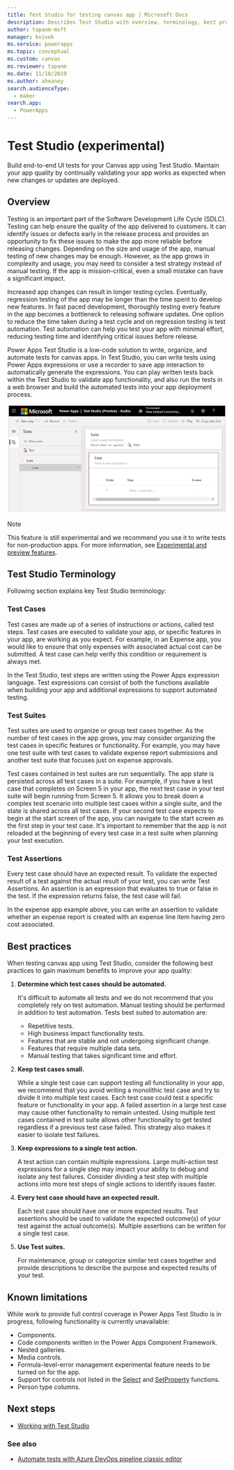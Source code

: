 ```yaml
---
title: Test Studio for testing canvas app | Microsoft Docs
description: Describes Test Studio with overview, terminology, best practices, and limitations.
author: tapanm-msft
manager: kvivek
ms.service: powerapps
ms.topic: conceptual
ms.custom: canvas
ms.reviewer: tapanm
ms.date: 11/18/2019
ms.author: aheaney
search.audienceType: 
  - maker
search.app: 
  - PowerApps
---
```


# Test Studio (experimental) 

Build end-to-end UI tests for your Canvas app using Test Studio. Maintain your app quality by continually validating your app works as expected when new changes or updates are deployed. 

## Overview

Testing is an important part of the Software Development Life Cycle (SDLC). Testing can help ensure the quality of the app delivered to customers. It can identify issues or defects early in the release process and provides an opportunity to fix these issues to make the app more reliable before releasing changes. Depending on the size and usage of the app, manual testing of new changes may be enough. However, as the app grows in complexity and usage, you may need to consider a test strategy instead of manual testing. If the app is mission-critical, even a small mistake can have a significant impact.

Increased app changes can result in longer testing cycles. Eventually, regression testing of the app may be longer than the time spent to develop new features. In fast paced development, thoroughly testing every feature in the app becomes a bottleneck to releasing software updates. One option to reduce the time taken during a test cycle and on regression testing is test automation. Test automation can help you test your app with minimal effort, reducing testing time and identifying critical issues before release.

Power Apps Test Studio is a low-code solution to write, organize, and automate tests for canvas apps. In Test Studio, you can write tests using Power Apps expressions or use a recorder to save app interaction to automatically generate the expressions. You can play written tests back within the Test Studio to validate app functionality, and also run the tests in a web browser and build the automated tests into your app deployment process.

![Test Studio](./media/test-studio/test-studio.png)

> [!NOTE]
> This feature is still experimental and we recommend you use it to write tests for non-production apps. For more information, see [Experimental and preview features](working-with-experimental-preview.md).

## Test Studio Terminology

Following section explains key Test Studio terminology:

### Test Cases

Test cases are made up of a series of instructions or actions, called test steps. Test cases are executed to validate your app, or specific features in your app, are working as you expect. For example, in an Expense app, you would like to ensure that only expenses with associated actual cost can be submitted. A test case can help verify this condition or requirement is always met.

In the Test Studio, test steps are written using the Power Apps expression language. Test expressions can consist of both the functions available when building your app and additional expressions to support automated testing.

### Test Suites

Test suites are used to organize or group test cases together. As the number of test cases in the app grows, you may consider organizing the test cases in specific features or functionality. For example, you may have one test suite with test cases to validate expense report submissions and another test suite that focuses just on expense approvals.

Test cases contained in test suites are run sequentially. The app state is persisted across all test cases in a suite. For example, if you have a test case that completes on Screen 5 in your app, the next test case in your test suite will begin running from Screen 5. It allows you to break down a complex test scenario into multiple test cases within a single suite, and the state is shared across all test cases. If your second test case expects to begin at the start screen of the app, you can navigate to the start screen as the first step in your test case. It's important to remember that the app is not reloaded at the beginning of every test case in a test suite when planning your test execution.

### Test Assertions

Every test case should have an expected result. To validate the expected result of a test against the actual result of your test, you can write Test Assertions. An assertion is an expression that evaluates to true or false in the test. If the expression returns false, the test case will fail.

In the expense app example above, you can write an assertion to validate whether an expense report is created with an expense line item having zero cost associated.

## Best practices

When testing canvas app using Test Studio, consider the following best practices to gain maximum benefits to improve your app quality:

1. **Determine which test cases should be automated.**

    It's difficult to automate all tests and we do not recommend that you completely rely on test automation. Manual testing should be performed in addition to test automation. Tests best suited to automation are:

    - Repetitive tests.
    - High business impact functionality tests.
    - Features that are stable and not undergoing significant change.
    - Features that require multiple data sets.
    - Manual testing that takes significant time and effort.

2. **Keep test cases small.**

    While a single test case can support testing all functionality in your app, we recommend that you avoid writing a monolithic test case and try to divide it into multiple test cases. Each test case could test a specific feature or functionality in your app. A failed assertion in a large test case may cause other functionality to remain untested. Using multiple test cases contained in test suite allows other functionality to get tested regardless if a previous test case failed. This strategy also makes it easier to isolate test failures.

3. **Keep expressions to a single test action.**

    A test action can contain multiple expressions. Large multi-action test expressions for a single step may impact your ability to debug and isolate any test failures. Consider dividing a test step with multiple actions into more test steps of single actions to identify issues faster.  

4. **Every test case should have an expected result.**

    Each test case should have one or more expected results. Test assertions should be used to validate the expected outcome(s) of your test against the actual outcome(s). Multiple assertions can be written for a single test case.

5. **Use Test suites.**

    For maintenance, group or categorize similar test cases together and provide descriptions to describe the purpose and expected results of your test.

## Known limitations

While work to provide full control coverage in Power Apps Test Studio is in progress, following functionality is currently unavailable:

- Components.
- Code components written in the Power Apps Component Framework.
- Nested galleries.
- Media controls.
- Formula-level-error management experimental feature needs to be turned on for the app.
- Support for controls not listed in the [Select](./functions/function-select.md) and [SetProperty](./functions/function-setproperty.md) functions.
- Person type columns.

## Next steps

- [Working with Test Studio](working-with-test-studio.md)

### See also

- [Automate tests with Azure DevOps pipeline classic editor](test-studio-classic-pipeline-editor.md)
